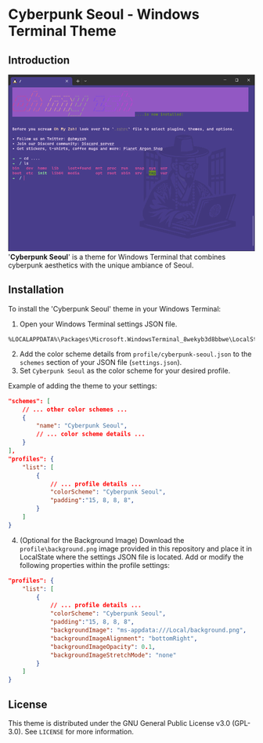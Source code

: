 # Cyberpunk Seoul - Windows Terminal Theme

## Introduction
![the preview image of theme](./assets/preview.png)
'**Cyberpunk Seoul**' is a theme for Windows Terminal that combines cyberpunk aesthetics with the unique ambiance of Seoul.

## Installation

To install the 'Cyberpunk Seoul' theme in your Windows Terminal:

1. Open your Windows Terminal settings JSON file. 

```text
%LOCALAPPDATA%\Packages\Microsoft.WindowsTerminal_8wekyb3d8bbwe\LocalState
```

2. Add the color scheme details from `profile/cyberpunk-seoul.json` to the `schemes` section of your JSON file (`settings.json`).
3. Set `Cyberpunk Seoul` as the color scheme for your desired profile.

Example of adding the theme to your settings:

```json
"schemes": [
    // ... other color schemes ...
    {
        "name": "Cyberpunk Seoul",
        // ... color scheme details ...
    }
],
"profiles": {
    "list": [
        {
            // ... profile details ...
            "colorScheme": "Cyberpunk Seoul",
            "padding":"15, 8, 8, 8",
        }
    ]
}
```

4. (Optional for the Background Image) Download the `profile\background.png` image provided in this repository and place it in LocalState where the settings JSON file is located.
Add or modify the following properties within the profile settings:

```json
"profiles": {
    "list": [
        {
            // ... profile details ...
            "colorScheme": "Cyberpunk Seoul",
            "padding":"15, 8, 8, 8",
            "backgroundImage": "ms-appdata:///Local/background.png",
            "backgroundImageAlignment": "bottomRight",
            "backgroundImageOpacity": 0.1,
            "backgroundImageStretchMode": "none"
        }
    ]
}
```

## License
This theme is distributed under the GNU General Public License v3.0 (GPL-3.0). See `LICENSE` for more information.
